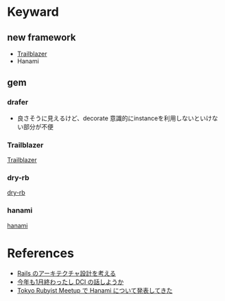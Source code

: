 

# Keyward

## new framework

+ [Trailblazer](http://trailblazer.to/)
+ Hanami

## gem

### drafer
  + 良さそうに見えるけど、decorate 意識的にinstanceを利用しないといけない部分が不便

### Trailblazer

[Trailblazer](http://trailblazer.to/)

### dry-rb

[dry-rb](http://dry-rb.org/)

### hanami

[hanami](http://hanamirb.org/)

# References

+ [Rails のアーキテクチャ設計を考える](http://qiita.com/kbaba1001/items/e265ad1e40f238931468)
+ [今年も1月終わったし DCI の話しようか](https://qiita.com/rosylilly/items/8d2b6e47550c50975241)
+ [Tokyo Rubyist Meetup で Hanami について発表してきた](http://kbaba1001.hatenablog.com/entry/2017/12/01/183950)
